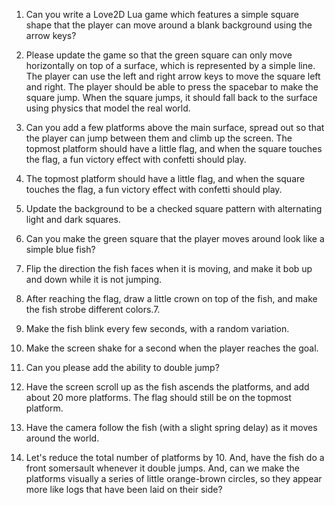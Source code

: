 1. Can you write a Love2D Lua game which features a simple square shape that the player can move around a blank background using the arrow keys?

1. Please update the game so that the green square can only move horizontally on top of a surface, which is represented by a simple line.
The player can use the left and right arrow keys to move the square left and right.
The player should be able to press the spacebar to make the square jump.
When the square jumps, it should fall back to the surface using physics that model the real world.

1. Can you add a few platforms above the main surface, spread out so that the player can jump between them and climb up the screen.
The topmost platform should have a little flag, and when the square touches the flag, a fun victory effect with confetti should play.

1. The topmost platform should have a little flag, and when the square touches the flag, a fun victory effect with confetti should play.

1. Update the background to be a checked square pattern with alternating light and dark squares.

1. Can you make the green square that the player moves around look like a simple blue fish?

1. Flip the direction the fish faces when it is moving, and make it bob up and down while it is not jumping.

1. After reaching the flag, draw a little crown on top of the fish, and make the fish strobe different colors.7.

1. Make the fish blink every few seconds, with a random variation.

1. Make the screen shake for a second when the player reaches the goal.

1. Can you please add the ability to double jump?

1. Have the screen scroll up as the fish ascends the platforms, and add about 20 more platforms. The flag should still be on the topmost platform.

1. Have the camera follow the fish (with a slight spring delay) as it moves around the world.

1. Let's reduce the total number of platforms by 10.
And, have the fish do a front somersault whenever it double jumps.
And, can we make the platforms visually a series of little orange-brown circles, so they appear more like logs that have been laid on their side?
